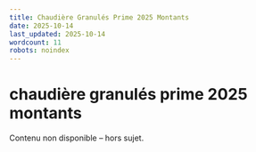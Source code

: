 ```yaml
---
title: Chaudière Granulés Prime 2025 Montants
date: 2025-10-14
last_updated: 2025-10-14
wordcount: 11
robots: noindex
---
```


# chaudière granulés prime 2025 montants

Contenu non disponible – hors sujet.